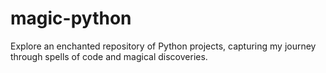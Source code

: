 # magic-python
Explore an enchanted repository of Python projects, capturing my journey through spells of code and magical discoveries.
